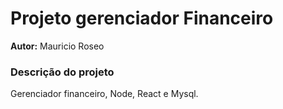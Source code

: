 # Projeto gerenciador Financeiro

**Autor:** Mauricio Roseo

### Descrição do projeto

Gerenciador financeiro, Node, React e Mysql.
